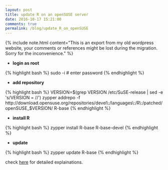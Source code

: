 ```yaml
---
layout: post
title: update R on an openSUSE server
date: 2016-10-17 15:21:00
comments: true
permalink: /blog/update_R_on_openSUSE
---
```


{% include note.html content="This is an export from my old wordpress website, your comments or references might be lost during the migration. Sorry for the inconvenience." %} <br>


- **login as root**

{% highlight bash %} 
sudo -i # enter password
{% endhighlight %}


- **add repository**

{% highlight bash %} 
VERSION=$(grep VERSION /etc/SuSE-release | sed -e 's/VERSION = //')
zypper addrepo -f http://download.opensuse.org/repositories/devel\:/languages\:/R\:/patched/openSUSE_$VERSION/ R-base
{% endhighlight %}

- **install R**

{% highlight bash %} 
zypper install R-base R-base-devel
{% endhighlight %}


- **update**

{% highlight bash %} 
zypper update R-base
{% endhighlight %}

check [here](https://cran.r-project.org/bin/linux/suse/README.html) for detailed explainations.